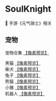 # SoulKnight
:art: 手游《元气骑士》相关 

## 宠物

宠物合集 [【像素预览】](https://itagn.github.io/SoulKnight/pet/)     

黑猫 [【像素预览】](https://itagn.github.io/SoulKnight/pet/cat/)    
柴犬 [【像素预览】](https://itagn.github.io/SoulKnight/pet/dog/)    
兔子 [【像素预览】](https://itagn.github.io/SoulKnight/pet/rabbit/)    
熊猫 [【像素预览】](https://itagn.github.io/SoulKnight/pet/panda/)    
小猪 [【像素预览】](https://itagn.github.io/SoulKnight/pet/pig/)    
机器人 [【像素预览】](https://itagn.github.io/SoulKnight/pet/robot/)    